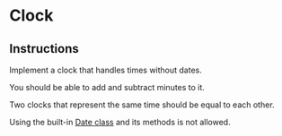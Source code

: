 # Clock

## Instructions

Implement a clock that handles times without dates.

You should be able to add and subtract minutes to it.

Two clocks that represent the same time should be equal to each other.

Using the built-in [Date class](https://developer.mozilla.org/en-US/docs/Web/JavaScript/Reference/Global_Objects/Date) and its methods is not allowed.
